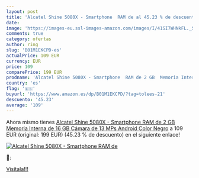```yaml
---
layout: post
title: 'Alcatel Shine 5080X - Smartphone  RAM de al 45.23 % de descuento'
date: 
image: 'https://images-eu.ssl-images-amazon.com/images/I/41SI7WHNkFL._SL200_.jpg'
comments: true
category: ofertas
author: ring
slug: 'B01M1EKCPD-es'
actualPrice: 109 EUR
currency: EUR
price: 109
comparePrice: 199 EUR
prodname: 'Alcatel Shine 5080X - Smartphone  RAM de 2 GB  Memoria Interna de 16 GB  Cámara de 13 MPs  Android   Color Negro'
country: 'es'
flag: '🇪🇸'
buyurl: 'https://www.amazon.es/dp/B01M1EKCPD/?tag=tolees-21'
descuento: '45.23'
average: '109'
---
```


Ahora mismo tienes [Alcatel Shine 5080X - Smartphone  RAM de 2 GB  Memoria Interna de 16 GB  Cámara de 13 MPs  Android   Color Negro](https://www.amazon.es/dp/B01M1EKCPD/?tag=tolees-21) a 109 EUR (original: 199 EUR) (45.23 %  de descuento) en el siguiente enlace!

[![Alcatel Shine 5080X - Smartphone  RAM de](https://images-eu.ssl-images-amazon.com/images/I/41SI7WHNkFL._SL200_.jpg)](https://www.amazon.es/dp/B01M1EKCPD/?tag=tolees-21)

🔎:


[Visítala!!!](https://www.amazon.es/dp/B01M1EKCPD/?tag=tolees-21)

